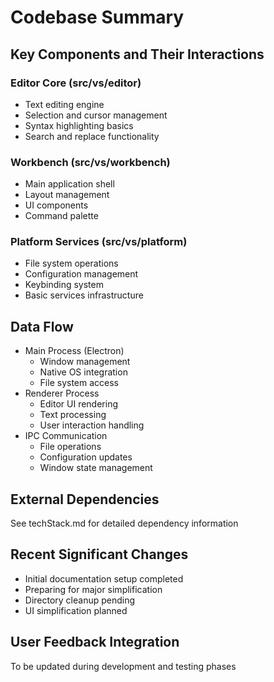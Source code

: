 # Codebase Summary

## Key Components and Their Interactions
### Editor Core (src/vs/editor)
- Text editing engine
- Selection and cursor management
- Syntax highlighting basics
- Search and replace functionality

### Workbench (src/vs/workbench)
- Main application shell
- Layout management
- UI components
- Command palette

### Platform Services (src/vs/platform)
- File system operations
- Configuration management
- Keybinding system
- Basic services infrastructure

## Data Flow
- Main Process (Electron)
  - Window management
  - Native OS integration
  - File system access
- Renderer Process
  - Editor UI rendering
  - Text processing
  - User interaction handling
- IPC Communication
  - File operations
  - Configuration updates
  - Window state management

## External Dependencies
See techStack.md for detailed dependency information

## Recent Significant Changes
- Initial documentation setup completed
- Preparing for major simplification
- Directory cleanup pending
- UI simplification planned

## User Feedback Integration
To be updated during development and testing phases
